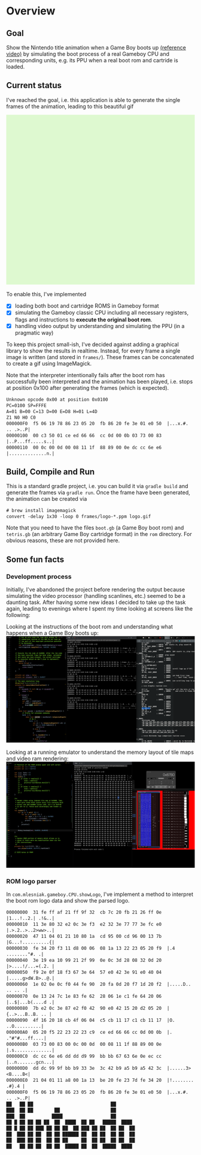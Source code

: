 # Overview

## Goal
Show the Nintendo title animation when a Game Boy 
boots up [(reference video)](https://www.youtube.com/watch?v=g9x6alnYvIU&ab_channel=i12bretro) by simulating the boot process of a real Gameboy CPU and corresponding units, e.g. its PPU when a real boot rom and cartride is loaded.

## Current status

I've reached the goal, i.e. this application is able to generate the single frames of the
animation, leading to this beautiful gif

<img src="https://raw.githubusercontent.com/mlesniak/kotlin-gameboy/main/logo.gif"  width="600">

To enable this, I've implemented

- [x] loading both boot and cartridge ROMS in Gameboy format
- [x] simulating the Gameboy classic CPU including all necessary registers, flags and instructions to **execute the original boot rom**.
- [x] handling video output by understanding and simulating the PPU (in a pragmatic way)

To keep this project small-ish, I've decided against adding a graphical library to show the results in realtime.
Instead, for every frame a single image is written (and stored in `frames/`). These frames can 
be concatenated to create a gif using ImageMagick.

Note that the interpreter intentionally fails after the boot rom has successfully
been interpreted and the animation has been played, i.e. stops at position 0x100 after generating the frames (which is expected).
```
Unknown opcode 0x00 at position 0x0100
PC=0100 SP=FFFE
A=01 B=00 C=13 D=00 E=D8 H=01 L=4D
Z1 N0 H0 C0
000000F0  f5 06 19 78 86 23 05 20  fb 86 20 fe 3e 01 e0 50  |...x.#. .. .>..P|
00000100  00 c3 50 01 ce ed 66 66  cc 0d 00 0b 03 73 00 83  |..P...ff.....s..|
00000110  00 0c 00 0d 00 08 11 1f  88 89 00 0e dc cc 6e e6  |..............n.|
```

## Build, Compile and Run

This is a standard gradle project, i.e. you can build it via `gradle build` and generate the frames via `gradle run`. Once the frame have been generated, the animation can be created via

```
# brew install imagemagick
convert -delay 1x30 -loop 0 frames/logo-*.ppm logo.gif
```

Note that you need to have the files `boot.gb` (a Game Boy boot rom) and `tetris.gb` (an arbitrary Game Boy cartridge format) in the `rom` directory. For obvious reasons, these are not provided here.

## Some fun facts

### Development process

Initially, I've abandoned the project before rendering the output because simulating the
video processor (handling scanlines, etc.) seemed to be a daunting task. After having some
new ideas I decided to take up the task again, leading to evenings where I spent my time 
looking at screens like the following:

Looking at the instructions of the boot rom and understanding what happens when a Game Boy boots up:
![](dev-1.png)

Looking at a running emulator to understand the memory layout of tile maps and video ram rendering:
![](dev-2.png)


### ROM logo parser
In `com.mlesniak.gameboy.CPU.showLogo`, I've implement a method to interpret the boot rom logo data and show the
parsed logo. 

```
00000000  31 fe ff af 21 ff 9f 32  cb 7c 20 fb 21 26 ff 0e  |1...!..2.| .!&..|
00000010  11 3e 80 32 e2 0c 3e f3  e2 32 3e 77 77 3e fc e0  |.>.2..>..2>ww>..|
00000020  47 11 04 01 21 10 80 1a  cd 95 00 cd 96 00 13 7b  |G...!..........{|
00000030  fe 34 20 f3 11 d8 00 06  08 1a 13 22 23 05 20 f9  |.4 ........"#. .|
00000040  3e 19 ea 10 99 21 2f 99  0e 0c 3d 28 08 32 0d 20  |>....!/...=(.2. |
00000050  f9 2e 0f 18 f3 67 3e 64  57 e0 42 3e 91 e0 40 04  |.....g>dW.B>..@.|
00000060  1e 02 0e 0c f0 44 fe 90  20 fa 0d 20 f7 1d 20 f2  |.....D.. .. .. .|
00000070  0e 13 24 7c 1e 83 fe 62  28 06 1e c1 fe 64 20 06  |..$|...b(....d .|
00000080  7b e2 0c 3e 87 e2 f0 42  90 e0 42 15 20 d2 05 20  |{..>...B..B. .. |
00000090  4f 16 20 18 cb 4f 06 04  c5 cb 11 17 c1 cb 11 17  |O. ..O..........|
000000A0  05 20 f5 22 23 22 23 c9  ce ed 66 66 cc 0d 00 0b  |. ."#"#...ff....|
000000B0  03 73 00 83 00 0c 00 0d  00 08 11 1f 88 89 00 0e  |.s..............|
000000C0  dc cc 6e e6 dd dd d9 99  bb bb 67 63 6e 0e ec cc  |..n.......gcn...|
000000D0  dd dc 99 9f bb b9 33 3e  3c 42 b9 a5 b9 a5 42 3c  |......3><B....B<|
000000E0  21 04 01 11 a8 00 1a 13  be 20 fe 23 7d fe 34 20  |!........ .#}.4 |
000000F0  f5 06 19 78 86 23 05 20  fb 86 20 fe 3e 01 e0 50  |...x.#. .. .>..P|
██   ██ ██                             ██       
███  ██ ██        ██                   ██       
███  ██          ████                  ██       
██ █ ██ ██ ██ ██  ██  ████  ██ ██   █████  ████ 
██ █ ██ ██ ███ ██ ██ ██  ██ ███ ██ ██  ██ ██  ██
██  ███ ██ ██  ██ ██ ██████ ██  ██ ██  ██ ██  ██
██  ███ ██ ██  ██ ██ ██     ██  ██ ██  ██ ██  ██
██   ██ ██ ██  ██ ██  █████ ██  ██  █████  ████ 

```
